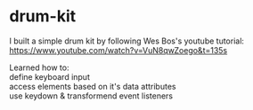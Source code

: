 # drum-kit

I built a simple drum kit by following Wes Bos's youtube tutorial: https://www.youtube.com/watch?v=VuN8qwZoego&t=135s

Learned how to: <br/> 
define keyboard input <br/>
access elements based on it's data attributes <br/>
use keydown & transformend event listeners
